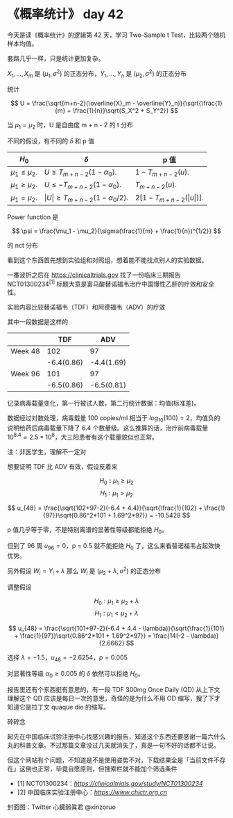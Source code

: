 # 《概率统计》 day 42

今天是读《概率统计》的逻辑第 42 天，学习 Two-Sample t Test，比较两个随机样本均值。

套路几乎一样，只是统计更加复杂。

$X_1, ..., X_m$ 是 $(\mu_1, \sigma^2)$ 的正态分布，$Y_1, ..., Y_n$ 是 $(\mu_2, \sigma^2)$ 的正态分布

统计

$$
U = \frac{\sqrt{m+n-2}(\overline{X}_m - \overline{Y}_n)}{\sqrt{\frac{1}{m} + \frac{1}{n}}\sqrt{S_X^2 + S_Y^2}}
$$

当 $\mu_1 = \mu_2$ 时，U 是自由度 m + n - 2 的 t 分布

不同的假设，有不同的 $\delta$ 和 p 值

|$H_0$|$\delta$|p 值|
|--|--|--|
|$\mu_1 \le \mu_2$.|$U \ge T_{m+n-2}(1-\alpha_0)$.|$1-T_{m+n-2}(u)$.|
|$\mu_1 \ge \mu_2$.|$U \le -T_{m+n-2}(1-\alpha_0)$.|$T_{m+n-2}(u)$.|
|$\mu_1 = \mu_2$.|$\|U\| \ge T_{m+n-2}(1-\alpha_0/2)$.|$2[1-T_{m+n-2}(\|u\|)]$.|

Power function 是

$$
\psi = \frac{\mu_1 - \mu_2}{\sigma(\frac{1}{m} + \frac{1}{n})^{1/2}}
$$

的 nct 分布

看到这个东西首先想到实验组和对照组，想着能不能找点别人的实验数据。

<!-- 刚好前几天在一片文章上看到有临床实验注册中心这个东西，就搜了下感兴趣的临床实验，里面还真有类似的东西。 -->

一番波折之后在 https://clinicaltrials.gov 找了一份临床三期报告 NCT01300234<sup>[1]</sup> 标题大意是富马酸替诺福韦治疗中国慢性乙肝的疗效和安全性。

实验内容比较替诺福韦（TDF）和阿德福韦（ADV）的疗效

<!-- 治疗 e 抗原（HBeAg）阳性和阴性的被试，阳性应该是大三阳吧，阴性对应小三阳。 -->

<!-- 被试 HBeAg 阳性 -->

其中一段数据是这样的

||TDF|ADV|
|--|--|--|
|Week 48|102|97|
||-6.4(0.86)|-4.4(1.69)|
|Week 96|101|97|
||-6.5(0.86)|-6.5(0.81)|

记录病毒载量变化，第一行被试人数，第二行统计数据：均值(标准差)。

数据经过对数处理，病毒载量 100 copies/ml 相当于 $log_{10}(100) = 2$，均值负的说明给药后病毒载量下降了 6.4 个数量级。这么推算的话，治疗前病毒载量 $10^{8.4} = 2.5 * 10^8$，大三阳患者有这个载量貌似也正常。

注：非医学生，理解不一定对

想要证明 TDF 比 ADV 有效，假设反着来

$$
H_0: \mu_1 \ge \mu_2
$$
$$
H_1: \mu_1 \gt \mu_2
$$

$$
u_{48} = \frac{\sqrt{102+97-2}(-6.4 + 4.4)}{\sqrt{\frac{1}{102} + \frac{1}{97}}\sqrt{0.86^2*101 + 1.69^2*97}} = -10.5428
$$

p 值几乎等于零，不是特别离谱的显著性等级都能拒绝 $H_0$。

但到了 96 周 $u_{96} = 0$，p = 0.5 就不能拒绝 $H_0$ 了，这么来看替诺福韦占起效快优势。

另外假设 $W_i = Y_i + \lambda$ 那么 $W_i$ 是 $(\mu_2 + \lambda, \sigma^2)$ 的正态分布

调整假设

$$
H_0: \mu_1 \ge \mu_2 + \lambda
$$
$$
H_1: \mu_1 \lt \mu_2 + \lambda
$$

$$
u_{48} = \frac{\sqrt{101+97-2}(-6.4 + 4.4 - \lambda)}{\sqrt{\frac{1}{101} + \frac{1}{97}}\sqrt{0.86^2*101 + 1.69^2*97}} = \frac{14(-2 - \lambda)}{2.6662}
$$

选择 $\lambda = -1.5$，$u_{48} = -2.6254$，$p = 0.005$

对显著性等级 $\alpha_0 \ge 0.005$ 的 $\delta$ 依然可以拒绝 $H_0$。

报告里还有个东西挺有意思的，有一段 TDF 300mg Once Daily (QD) 从上下文理解这个 QD 应该是每日一次的意思，奇怪的是为什么不用 OD 缩写，搜了下才知道它是拉丁文 quaque die 的缩写。

碎碎念

起先在中国临床试验注册中心找感兴趣的报告，知道这个东西还要感谢一篇六什么丸的科普文章。不过那篇文章没过几天就消失了，真是一句不好的话都不让说。

但这个网站有个问题，不知道是不是使用姿势不对，下载结果全是「当前文件不存在」这倒也正常，毕竟自愿原则，但搜索栏就不能加个筛选条件

- [1] NCT01300234：*https://clinicaltrials.gov/study/NCT01300234*
- [2] 中国临床实验注册中心：*https://www.chictr.org.cn*

封面图：Twitter 心臓弱眞君 @xinzoruo
